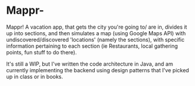# Mappr-
Mappr! A vacation app, that gets the city you're going to/ are in, divides it up into sections, and then simulates a map (using Google Maps API) with undiscovered/discovered 'locations' (namely the sections), with specific information pertaining to each section (ie Restaurants, local gathering points, fun stuff to do there).

It's still a WIP, but I've written the code architecture in Java, and am currently implementing the backend using design patterns that I've picked up in class or in books.
